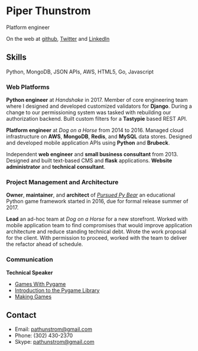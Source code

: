 # Piper Thunstrom

Platform engineer

On the web at [github](https://github.com/pathunstrom), 
[Twitter](https://twitter.com/pathunstrom) and 
[LinkedIn](https://www.linkedin.com/in/piper-thunstrom-69248187)

## Skills

Python, MongoDB, JSON APIs, AWS, HTML5, Go, Javascript

### Web Platforms

**Python engineer** at *Handshake* in 2017. Member of core engineering team
where I designed and developed customized validators for **Django**. During
a change to our permissioning system was tasked with rebuilding our
authorization backend. Built custom filters for a **Tastypie** based REST API.

**Platform engineer** at *Dog on a Horse* from 2014 to 2016. Managed cloud 
infrastructure on **AWS**, **MongoDB**, **Redis**, and **MySQL** data stores. 
Designed and developed mobile application APIs using **Python** and
**Brubeck**.

Independent **web engineer** and **small business consultant** from 2013.
Designed and built text-based CMS and **flask** applications. **Website 
administrator** and **technical consultant**.

### Project Management and Architecture

**Owner**, **maintainer**, and **architect** of 
*[Pursued Py Bear](https://github.com/pathunstrom/pursuedpybear)* an 
educational Python game framework started in 2016, due for formal release 
summer of 2017.

**Lead** an ad-hoc team at *Dog on a Horse* for a new storefront. Worked 
with mobile application team to find compromises that would improve application 
architecture and reduce standing technical debt. Wrote the work proposal for 
the client. With permission to proceed, worked with the team to deliver the 
refactor ahead of schedule.

### Communication

**Technical Speaker** 
* [Games With Pygame](https://2014.pygotham.org/talks/97.html)
* [Introduction to the Pygame Library](https://2015.pygotham.org/talks/128/introduction-to-the-pygam/)
* [Making Games](https://2016.pygotham.org/talks/255/making-games/)

## Contact

* Email: pathunstrom@gmail.com
* Phone: (302) 430-2370
* Skype: pathunstrom@gmail.com
